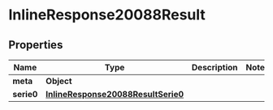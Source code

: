 # InlineResponse20088Result

## Properties
Name | Type | Description | Notes
------------ | ------------- | ------------- | -------------
**meta** | **Object** |  | 
**serie0** | [**InlineResponse20088ResultSerie0**](InlineResponse20088ResultSerie0.md) |  | 
